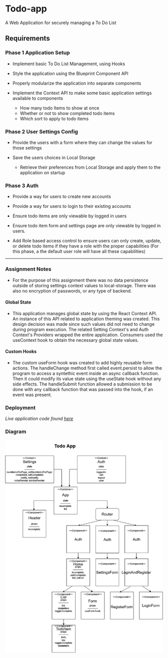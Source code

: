 # Todo-app

A Web Application for securely managing a To Do List

## Requirements

### Phase 1 Application Setup

* Implement basic To Do List Management, using Hooks

* Style the application using the Blueprint Component API

* Properly modularize the application into separate components

* Implement the Context API to make some basic application settings available to components
  * How many todo Items to show at once
  * Whether or not to show completed todo items
  * Which sort to apply to todo items

### Phase 2 User Settings Config

* Provide the users with a form where they can change the values for those settings

* Save the users choices in Local Storage
  * Retrieve their preferences from Local Storage and apply them to the application on startup

### Phase 3 Auth

* Provide a way for users to create new accounts

* Provide a way for users to login to their existing accounts

* Ensure todo items are only viewable by logged in users

* Ensure todo item form and settings page are only viewable by logged in users.

* Add Role based access control to ensure users can only create, update, or delete todo items if they have a role with the proper capabilities (For this phase, a the default user role will have all these capabilities)

------------

### Assignment Notes

* For the purpose of this assignment there was no data persistence outside of storing settings context values to local-storage. There was also no encryption of passwords, or any type of backend.

#### Global State

* This application manages global state by using the React Context API. An instance of this API related to application theming was created. This design decision was made since such values did not need to change during program execution. The related Setting Context's and Auth Context's Providers wrapped the entire application. Consumers used the useContext hook to obtain the necessary global state values.

#### Custom Hooks

* The custom useForm hook was created to add highly reusable form actions. The handleChange method first called event.persist to allow the program to access a syntethic event inside an async callback function. Then it could modify its value state using the useState hook without any side effects. The handleSubmit function allowed a submission to be done with any callback function that was passed into the hook, if an event was present.

### Deployment

  _Live application code found [here](https://beers15.github.io/todo-app/)_

### Diagram

![diagram](./todoApp.png)

